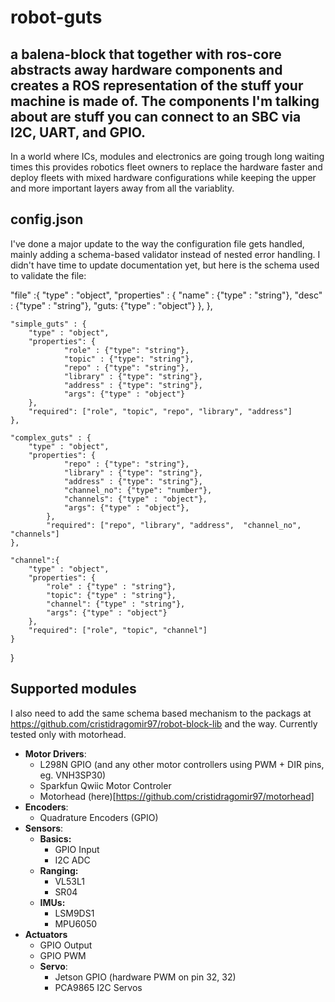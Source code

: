 # robot-guts 

a balena-block that together with ros-core abstracts away hardware components and creates a ROS representation of the stuff your machine is made of. The components I'm talking about are stuff you can connect to an SBC via I2C, UART, and GPIO. 
--- 
In a world where ICs, modules and electronics are going trough long waiting times this provides robotics fleet owners to replace the hardware faster and deploy fleets with mixed hardware configurations while keeping the upper and more important layers away from all the variablity. 

## config.json
I've done a major update to the way the configuration file gets handled, mainly adding a schema-based validator instead of nested error handling.
I didn't have time to update documentation yet, but here is the schema used to validate the file: 

   "file" :{
        "type" : "object",
        "properties" : {
            "name" : {"type" : "string"},
            "desc" : {"type" : "string"},
            "guts: {"type" : "object"}
        },
    },

    "simple_guts" : {
        "type" : "object",
        "properties": {
                "role" : {"type": "string"},
                "topic" : {"type": "string"},
                "repo" : {"type": "string"},
                "library" : {"type": "string"},
                "address" : {"type": "string"},
                "args": {"type" : "object"}
        }, 
        "required": ["role", "topic", "repo", "library", "address"]
    }, 

    "complex_guts" : {
        "type" : "object",
        "properties": {
                "repo" : {"type": "string"},
                "library" : {"type": "string"},
                "address" : {"type": "string"},
                "channel_no": {"type": "number"},
                "channels": {"type" : "object"},
                "args": {"type" : "object"},
            }, 
            "required": ["repo", "library", "address",  "channel_no", "channels"]
    },

    "channel":{
        "type" : "object",
        "properties": {
            "role" : {"type" : "string"},
            "topic": {"type" : "string"},
            "channel": {"type" : "string"},
            "args": {"type" : "object"}
        },
        "required": ["role", "topic", "channel"]
    }
}

## Supported modules
I also need to add the same schema based mechanism to the packags at https://github.com/cristidragomir97/robot-block-lib and the way. 
Currently tested only with motorhead. 

* **Motor Drivers**: 
    * L298N GPIO (and any other motor controllers using PWM + DIR pins, eg. VNH3SP30)
    * Sparkfun Qwiic Motor Controler
    * Motorhead (here)[https://github.com/cristidragomir97/motorhead]
* **Encoders**: 
    * Quadrature Encoders (GPIO)
* **Sensors**: 
    * **Basics:**
        * GPIO Input 
        * I2C ADC 
    * **Ranging:**
        * VL53L1
        * SR04
    * **IMUs:**
        * LSM9DS1
        * MPU6050
* **Actuators**
    * GPIO Output 
    * GPIO PWM 
    * **Servo**:
        * Jetson GPIO (hardware PWM on pin 32, 32)
        * PCA9865 I2C Servos
